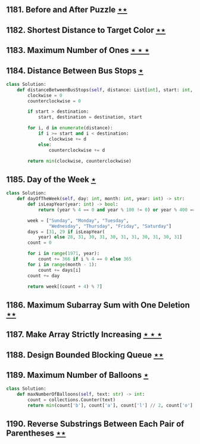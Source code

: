## 1181. Before and After Puzzle [$\star\star$](https://leetcode.com/problems/before-and-after-puzzle)

## 1182. Shortest Distance to Target Color [$\star\star$](https://leetcode.com/problems/shortest-distance-to-target-color)

## 1183. Maximum Number of Ones [$\star\star\star$](https://leetcode.com/problems/maximum-number-of-ones)

## 1184. Distance Between Bus Stops [$\star$](https://leetcode.com/problems/distance-between-bus-stops)

```python
class Solution:
    def distanceBetweenBusStops(self, distance: List[int], start: int, destination: int) -> int:
        clockwise = 0
        counterclockwise = 0

        if start > destination:
            start, destination = destination, start

        for i, d in enumerate(distance):
            if i >= start and i < destination:
                clockwise += d
            else:
                counterclockwise += d

        return min(clockwise, counterclockwise)
```

## 1185. Day of the Week [$\star$](https://leetcode.com/problems/day-of-the-week)

```python
class Solution:
    def dayOfTheWeek(self, day: int, month: int, year: int) -> str:
        def isLeapYear(year: int) -> bool:
            return (year % 4 == 0 and year % 100 != 0) or year % 400 == 0

        week = ["Sunday", "Monday", "Tuesday",
                "Wednesday", "Thursday", "Friday", "Saturday"]
        days = [31, 29 if isLeapYear(
            year) else 28, 31, 30, 31, 30, 31, 31, 30, 31, 30, 31]
        count = 0

        for i in range(1971, year):
            count += 366 if i % 4 == 0 else 365
        for i in range(month - 1):
            count += days[i]
        count += day

        return week[(count + 4) % 7]
```

## 1186. Maximum Subarray Sum with One Deletion [$\star\star$](https://leetcode.com/problems/maximum-subarray-sum-with-one-deletion)

## 1187. Make Array Strictly Increasing [$\star\star\star$](https://leetcode.com/problems/make-array-strictly-increasing)

## 1188. Design Bounded Blocking Queue [$\star\star$](https://leetcode.com/problems/design-bounded-blocking-queue)

## 1189. Maximum Number of Balloons [$\star$](https://leetcode.com/problems/maximum-number-of-balloons)

```python
class Solution:
    def maxNumberOfBalloons(self, text: str) -> int:
        count = collections.Counter(text)
        return min(count['b'], count['a'], count['l'] // 2, count['o'] // 2, count['n'])
```

## 1190. Reverse Substrings Between Each Pair of Parentheses [$\star\star$](https://leetcode.com/problems/reverse-substrings-between-each-pair-of-parentheses)
